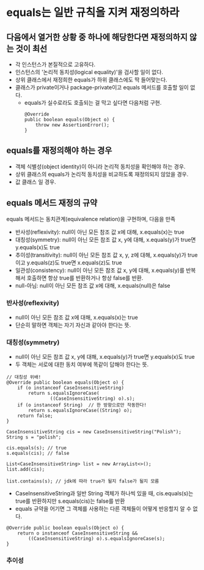 # equals는 일반 규칙을 지켜 재정의하라

## 다음에서 열거한 상황 중 하나에 해당한다면 재정의하지 않는 것이 최선

- 각 인스턴스가 본질적으로 고유하다.
- 인스턴스의 '논리적 동치성(logical equality)'을 검사할 일이 없다.
- 상위 클래스에서 재정희한 equals가 하위 클래스에도 딱 들어맞는다.
- 클래스가 private이거나 package-private이고 equals 메서드를 호출할 일이 없다.
  - equals가 실수로라도 호출되는 걸 막고 싶다면 다음처럼 구현.
    ```
    @Override
    public boolean equals(Object o) {
        throw new AssertionError();
    }
    ```

## equals를 재정의해야 하는 경우

- 객체 식별성(object identity)이 아니라 논리적 동치성을 확인해야 하는 경우.
- 상위 클래스의 equals가 논리적 동치성을 비교하도록 재정의되지 않았을 경우.
- 값 클래스 일 경우.

## equals 메서드 재정의 규약

equals 메서드는 동치관계(equivalence relation)을 구현하며, 다음을 만족

- 반사성(reflexivity): null이 아닌 모든 참조 값 x에 대해, x.equals(x)는 true
- 대칭성(symmetry): null이 아닌 모든 참조 값 x, y에 대해, x.equals(y)가 true면 y.equals(x)도 true
- 추이성(transitivity): null이 아닌 모든 참조 값 x, y, z에 대해, x.equals(y)가 true이고 y.equals(z)도 true면 x.equals(z)도 true
- 일관성(consistency): null이 아닌 모든 참조 값 x, y에 대해, x.equals(y)를 반복해서 호출하면 항상 true를 반환하거나 항상 false를 반환.
- null-아님: null이 아닌 모든 참조 값 x에 대해, x.equals(null)은 false

### 반사성(reflexivity)

- null이 아닌 모든 참조 값 x에 대해, x.equals(x)는 true
- 단순히 말하면 객체는 자기 자신과 같아야 한다는 뜻.

### 대칭성(symmetry)

- null이 아닌 모든 참조 값 x, y에 대해, x.equals(y)가 true면 y.equals(x)도 true
- 두 객체는 서로에 대한 동치 여부에 똑같이 답해야 한다는 뜻.

```
// 대칭성 위배!
@Override public boolean equals(Object o) {
    if (o instanceof CaseInsensitiveString)
        return s.equalsIgnoreCase(
                ((CaseInsensitiveString) o).s);
    if (o instanceof String)  // 한 방향으로만 작동한다!
        return s.equalsIgnoreCase((String) o);
    return false;
}
```

```
CaseInsensitiveString cis = new CaseInsensitiveString("Polish");
String s = "polish";

cis.equals(s); // true
s.equals(cis); // false

List<CaseInsensitiveString> list = new ArrayList<>();
list.add(cis);

list.contains(s); // jdk에 따라 true가 될지 false가 될지 모름
```

- CaseInsensitiveString과 일반 String 객체가 하나씩 있을 때, cis.equals(s)는 true를 반환하지만 s.equals(cis)는 false를 반환
- equals 규약을 어기면 그 객체를 사용하는 다른 객체들이 어떻게 반응할지 알 수 없다.

```
@Override public boolean equals(Object o) {
    return o instanceof CaseInsensitiveString &&
        ((CaseInsensitiveString) o).s.equalsIgnoreCase(s);
}
```

### 추이성
